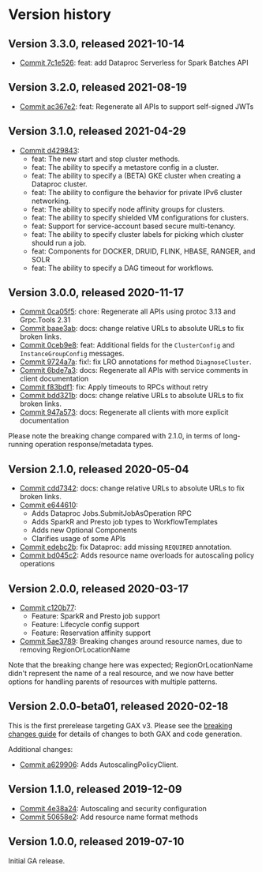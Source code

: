 # Version history

## Version 3.3.0, released 2021-10-14

- [Commit 7c1e526](https://github.com/googleapis/google-cloud-dotnet/commit/7c1e526): feat: add Dataproc Serverless for Spark Batches API

## Version 3.2.0, released 2021-08-19

- [Commit ac367e2](https://github.com/googleapis/google-cloud-dotnet/commit/ac367e2): feat: Regenerate all APIs to support self-signed JWTs

## Version 3.1.0, released 2021-04-29

- [Commit d429843](https://github.com/googleapis/google-cloud-dotnet/commit/d429843):
  - feat: The new start and stop cluster methods.
  - feat: The ability to specify a metastore config in a cluster.
  - feat: The ability to specify a (BETA) GKE cluster when creating a Dataproc cluster.
  - feat: The ability to configure the behavior for private IPv6 cluster networking.
  - feat: The ability to specify node affinity groups for clusters.
  - feat: The ability to specify shielded VM configurations for clusters.
  - feat: Support for service-account based secure multi-tenancy.
  - feat: The ability to specify cluster labels for picking which cluster should run a job.
  - feat: Components for DOCKER, DRUID, FLINK, HBASE, RANGER, and SOLR
  - feat: The ability to specify a DAG timeout for workflows.

## Version 3.0.0, released 2020-11-17

- [Commit 0ca05f5](https://github.com/googleapis/google-cloud-dotnet/commit/0ca05f5): chore: Regenerate all APIs using protoc 3.13 and Grpc.Tools 2.31
- [Commit baae3ab](https://github.com/googleapis/google-cloud-dotnet/commit/baae3ab): docs: change relative URLs to absolute URLs to fix broken links.
- [Commit 0ceb9e8](https://github.com/googleapis/google-cloud-dotnet/commit/0ceb9e8): feat: Additional fields for the `ClusterConfig` and `InstanceGroupConfig` messages.
- [Commit 9724a7a](https://github.com/googleapis/google-cloud-dotnet/commit/9724a7a): fix!: fix LRO annotations for method `DiagnoseCluster`.
- [Commit 6bde7a3](https://github.com/googleapis/google-cloud-dotnet/commit/6bde7a3): docs: Regenerate all APIs with service comments in client documentation
- [Commit f83bdf1](https://github.com/googleapis/google-cloud-dotnet/commit/f83bdf1): fix: Apply timeouts to RPCs without retry
- [Commit bdd321b](https://github.com/googleapis/google-cloud-dotnet/commit/bdd321b): docs: change relative URLs to absolute URLs to fix broken links.
- [Commit 947a573](https://github.com/googleapis/google-cloud-dotnet/commit/947a573): docs: Regenerate all clients with more explicit documentation

Please note the breaking change compared with 2.1.0, in terms of long-running operation response/metadata types.

## Version 2.1.0, released 2020-05-04

- [Commit cdd7342](https://github.com/googleapis/google-cloud-dotnet/commit/cdd7342): docs: change relative URLs to absolute URLs to fix broken links.
- [Commit e644610](https://github.com/googleapis/google-cloud-dotnet/commit/e644610):
  - Adds Dataproc Jobs.SubmitJobAsOperation RPC
  - Adds SparkR and Presto job types to WorkflowTemplates
  - Adds new Optional Components
  - Clarifies usage of some APIs 
- [Commit edebc2b](https://github.com/googleapis/google-cloud-dotnet/commit/edebc2b): fix Dataproc: add missing `REQUIRED` annotation.
- [Commit bd045c2](https://github.com/googleapis/google-cloud-dotnet/commit/bd045c2): Adds resource name overloads for autoscaling policy operations

## Version 2.0.0, released 2020-03-17

- [Commit c120b77](https://github.com/googleapis/google-cloud-dotnet/commit/c120b77):
  - Feature: SparkR and Presto job support
  - Feature: Lifecycle config support
  - Feature: Reservation affinity support
- [Commit 5ae3789](https://github.com/googleapis/google-cloud-dotnet/commit/5ae3789): Breaking changes around resource names, due to removing RegionOrLocationName

Note that the breaking change here was expected;
RegionOrLocationName didn't represent the name of a real resource,
and we now have better options for handling parents of resources with multiple patterns.

## Version 2.0.0-beta01, released 2020-02-18

This is the first prerelease targeting GAX v3. Please see the [breaking changes
guide](https://cloud.google.com/dotnet/docs/reference/help/breaking-gax2)
for details of changes to both GAX and code generation.

Additional changes:

- [Commit a629906](https://github.com/googleapis/google-cloud-dotnet/commit/a629906): Adds AutoscalingPolicyClient.

## Version 1.1.0, released 2019-12-09

- [Commit 4e38a24](https://github.com/googleapis/google-cloud-dotnet/commit/4e38a24): Autoscaling and security configuration
- [Commit 50658e2](https://github.com/googleapis/google-cloud-dotnet/commit/50658e2): Add resource name format methods

## Version 1.0.0, released 2019-07-10

Initial GA release.
